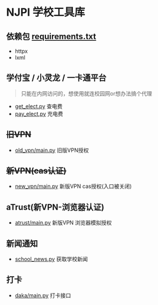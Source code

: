 # NJPI 学校工具库
## 依赖包 [requirements.txt](requirements.txt)
+ httpx
+ lxml
## 学付宝 / 小灵龙 / 一卡通平台
> 只能在内网访问的，想使用就连校园网or想办法搞个代理

+ [get_elect.py](get_elect.py) 查电费
+ [pay_elect.py](pay_elect.py) 充电费

## ~~旧VPN~~
+ [old_vpn/main.py](old_vpn/main.py) 旧版VPN授权

## ~~新VPN(cas认证)~~
+ [new_vpn/main.py](new_vpn/main.py) 新版VPN cas授权(入口被关闭)

## aTrust(新VPN-浏览器认证)
+ [atrust/main.py](atrust/main.py) 新版VPN 浏览器模拟授权

## 新闻通知
+ [school_news.py](school_news.py) 获取学校新闻

## 打卡
+ [daka/main.py](daka/main.py) 打卡接口